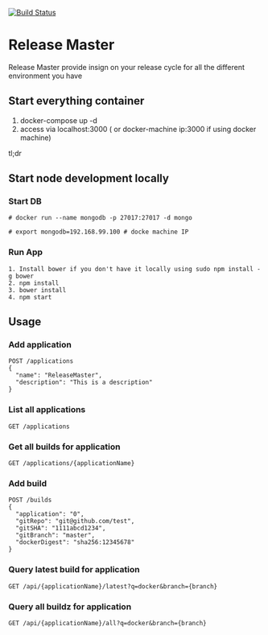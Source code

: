 [![Build Status](https://travis-ci.org/DevOpsify/releaseMaster.svg?branch=master)](https://travis-ci.org/DevOpsify/releaseMaster)


# Release Master

Release Master provide insign on your release cycle for all the different environment you have



## Start everything container

1. docker-compose up -d
2. access via localhost:3000 ( or docker-machine ip:3000 if using docker machine)

tl;dr
## Start node development locally

### Start DB
```
# docker run --name mongodb -p 27017:27017 -d mongo
 
# export mongodb=192.168.99.100 # docke machine IP
```


### Run App

```
1. Install bower if you don't have it locally using sudo npm install -g bower
2. npm install
3. bower install
4. npm start
```


## Usage

### Add application

```
POST /applications 
{
  "name": "ReleaseMaster",
  "description": "This is a description"
}
```


### List all applications

```
GET /applications
```

### Get all builds for application

```
GET /applications/{applicationName}
```

### Add build

```
POST /builds
{
  "application": "0",
  "gitRepo": "git@github.com/test",
  "gitSHA": "1111abcd1234",
  "gitBranch": "master",
  "dockerDigest": "sha256:12345678"
}
```


### Query latest build for application

```
GET /api/{applicationName}/latest?q=docker&branch={branch}

```

### Query all buildz for application

```
GET /api/{applicationName}/all?q=docker&branch={branch}

```



